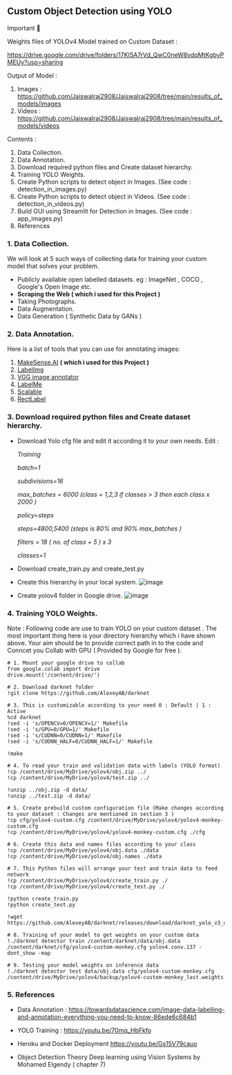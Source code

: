 ## Custom Object Detection using YOLO

Important 🚨

Weights files of YOLOv4 Model trained on Custom Dataset :

https://drive.google.com/drive/folders/17KI5A7rVd_QwC0neW8vdqMtKgbyPMEUy?usp=sharing

Output of Model :

1. Images : https://github.com/Jaiswalraj2908/Jaiswalraj2908/tree/main/results_of_models/images
2. Videos : https://github.com/Jaiswalraj2908/Jaiswalraj2908/tree/main/results_of_models/videos

Contents :
1. Data Collection.
2. Data Annotation.
3. Download required python files and Create dataset hierarchy. 
4. Training YOLO Weights.
5. Create Python scripts to detect object in Images. (See code : detection_in_images.py)
6. Create Python scripts to detect object in Videos. (See code : detection_in_videos.py)
7. Build GUI using Streamlit for Detection in Images. (See code : app_images.py)
8. References  

### 1. Data Collection.

We will look at 5 such ways of collecting data for training your custom model that solves your problem.

- Publicly available open labelled datasets.
eg : ImageNet , COCO , Google's Open Image etc.
- **Scraping the Web ( which i used for this Project )**
- Taking Photographs.
- Data Augmentation.
- Data Generation ( Synthetic Data by GANs )

### 2. Data Annotation.
Here is a list of tools that you can use for annotating images:

1.  [MakeSense.AI](https://www.makesense.ai/)  **( which i used for this Project )**
2.  [LabelImg](https://github.com/tzutalin/labelImg)
3.  [VGG image annotator](https://gitlab.com/vgg/via)
4.  [LabelMe](http://labelme.csail.mit.edu/Release3.0/)
5.  [Scalable](https://scalabel.ai/)
6.  [RectLabel](https://rectlabel.com/)

### 3. Download required python files and Create dataset hierarchy. 


- Download Yolo cfg file and edit it according it to your own needs.
Edit : 

	*Training*
	
	*batch=1*
  
	*subdivisions=16*
  
	*max_batches = 6000 (class = 1,2,3 if classes > 3 then each class  x 2000 )*
  
	*policy=steps*
  
	*steps=4800,5400 (steps is 80% and 90% max_batches )*
  
	*filters = 18 ( no. of class + 5 ) x 3*
  
	*classes=1*

- Download create_train.py and create_test.py
- Create this hierarchy in your local system.
![image](https://user-images.githubusercontent.com/86966248/197758148-31415571-a89b-4fd4-93f9-8f3888a42657.png)


-  Create yolov4 folder in Google drive.
![image](https://user-images.githubusercontent.com/86966248/197758073-377772ae-66e7-49af-9791-c059d1ee3a22.png)


### 4. Training YOLO Weights.
Note : Following code are use to train YOLO on your custom dataset .
The most important thing here is your directory hierarchy which i have shown above. Your aim should be to provide correct path in to the code and Conncet you Collab with GPU ( Provided by Google for free ).


    # 1. Mount your google drive to collab 
    from google.colab import drive
    drive.mount('/content/drive/')
    
    # 2. Download darknet folder
    !git clone https://github.com/AlexeyAB/darknet
    
    # 3. This is customizable according to your need 0 : Default | 1 : Active
    %cd darknet
    !sed -i 's/OPENCV=0/OPENCV=1/' Makefile
    !sed -i 's/GPU=0/GPU=1/' Makefile
    !sed -i 's/CUDNN=0/CUDNN=1/' Makefile
    !sed -i 's/CUDNN_HALF=0/CUDNN_HALF=1/' Makefile

    !make
    
    # 4. To read your train and validation data with labels (YOLO format)
    !cp /content/drive/MyDrive/yolov4/obj.zip ../
    !cp /content/drive/MyDrive/yolov4/test.zip ../
    
    !unzip ../obj.zip -d data/
    !unzip ../test.zip -d data/
    
    # 5. Create prebuild custom configuration file (Make changes according to your dataset : Changes are mentioned in section 3 )
    !cp cfg/yolov4-custom.cfg /content/drive/MyDrive/yolov4/yolov4-monkey-custom.cfg
    !cp /content/drive/MyDrive/yolov4/yolov4-monkey-custom.cfg ./cfg
    
    # 6. Create this data and names files according to your class 
    !cp /content/drive/MyDrive/yolov4/obj.data ./data
    !cp /content/drive/MyDrive/yolov4/obj.names ./data
    
    # 7. This Python files will arrange your test and train data to feed network
    !cp /content/drive/MyDrive/yolov4/create_train.py ./
    !cp /content/drive/MyDrive/yolov4/create_test.py ./
    
    !python create_train.py
    !python create_test.py
     
    !wget https://github.com/AlexeyAB/darknet/releases/download/darknet_yolo_v3_optimal/yolov4.conv.137
    
    # 8. Training of your model to get weights on your custom data
    !./darknet detector train /content/darknet/data/obj.data /content/darknet/cfg/yolov4-custom-monkey.cfg yolov4.conv.137 -dont_show -map
    
    # 9. Testing your model weights on inference data
    !./darknet detector test data/obj.data cfg/yolov4-custom-monkey.cfg /content/drive/MyDrive/yolov4/backup/yolov4-custom-monkey_last.weights

### 5. References  

- Data Annotation : 
 https://towardsdatascience.com/image-data-labelling-and-annotation-everything-you-need-to-know-86ede6c684b1

 - YOLO Training :
 https://youtu.be/70mq_HbFkfo
 
 - Heroku and Docker Deployment
https://youtu.be/Gs15V79cauo

- Object Detection Theory 
Deep learning using Vision Systems by Mohamed Elgendy ( chapter 7)
  
